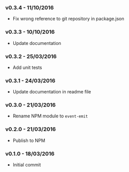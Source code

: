 ### v0.3.4 - 11/10/2016

* Fix wrong reference to git repository in package.json

### v0.3.3 - 10/10/2016

* Update documentation

### v0.3.2 - 25/03/2016

* Add unit tests

### v0.3.1 - 24/03/2016

* Update documentation in readme file

### v0.3.0 - 21/03/2016

* Rename NPM module to `event-emit`

### v0.2.0 - 21/03/2016

* Publish to NPM

### v0.1.0 - 18/03/2016

* Initial commit
